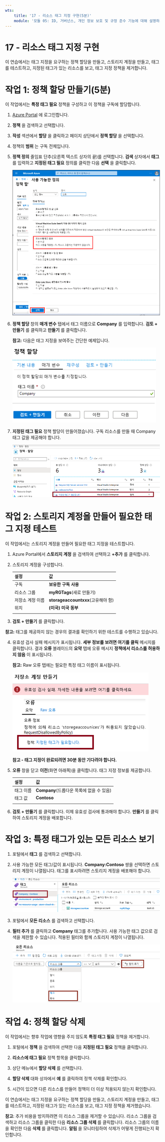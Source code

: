 ```yaml
---
wts:
    title: '17 - 리소스 태그 지정 구현(5분)'
    module: '모듈 05: ID, 거버넌스, 개인 정보 보호 및 규정 준수 기능에 대해 설명하기'
---
```

# 17 - 리소스 태그 지정 구현

이 연습에서는 태그 지정을 요구하는 정책 할당을 만들고, 스토리지 계정을 만들고, 태그를 테스트하고, 지정된 태그가 있는 리소스를 보고, 태그 지정 정책을 제거합니다.

# 작업 1: 정책 할당 만들기(5분)

이 작업에서는 **특정 태그 필요** 정책을 구성하고 이 정책을 구독에 할당합니다. 

1. [Azure Portal](https://portal.azure.com) 에 로그인합니다.

2. **정책** 을 검색하고 선택합니다. 

3. **작성** 섹션에서 **할당** 을 클릭하고 페이지 상단에서 **정책 할당** 을 선택합니다.

4. 정책의 **범위** 는 구독 전체입니다. 

5. **정책 정의** 줄임표 단추(오른쪽 텍스트 상자의 끝)를 선택합니다.  **검색** 상자에서 **태그** 를 입력하고 **지정된 태그 필요** 정의를 클릭한 다음 **선택** 을 클릭합니다.

   ![지정된 태그 필요가 선택되어 있는 사용 가능한 정의 창의 스크린샷.](../images/1701.png)

6.  **정책 할당** 창의 **매개 변수** 탭에서 태그 이름으로 **Company** 를 입력합니다. **검토 + 만들기** 를 클릭하고 **만들기** 를 클릭합니다.

    **참고:** 다음은 태그 지정을 보여주는 간단한 예제입니다. 

    ![태그 이름이 입력된 정책 할당 창의 스크린샷.](../images/1702.png)

7. **지정된 태그 필요** 정책 할당이 만들어졌습니다. 구독 리소스를 만들 때 Company 태그 값을 제공해야 합니다.

   ![허용된 위치 할당이 강조 표시된 정책 - 할당 창의 스크린샷.](../images/1703.png)

# 작업 2: 스토리지 계정을 만들어 필요한 태그 지정 테스트

이 작업에서는 스토리지 계정을 만들어 필요한 태그 지정을 테스트합니다. 

1. Azure Portal에서 **스토리지 계정** 을 검색하여 선택하고 **+추가** 를 클릭합니다.

2. 스토리지 계정을 구성합니다. 

    | 설정 | 값 | 
    | --- | --- |
    | 구독 | **보유한 구독 사용** |
    | 리소스 그룹 | **myRGTags**(새로 만들기) |
    | 저장소 계정 이름 | **storageaccountxxx**(고유해야 함) |
    | 위치 | **(미국) 미국 동부** |
    | | |

3. **검토 + 만들기** 를 클릭합니다. 

**참고:** 태그를 제공하지 않는 경우의 결과를 확인하기 위한 테스트를 수행하고 있습니다. 

4. 유효성 검사 실패 메시지가 표시됩니다. **세부 정보를 보려면 여기를 클릭** 메시지를 클릭합니다. 결과 **오류** 블레이드의 **요약** 탭에 오류 메시지 **정책에서 리소스를 허용하지 않음** 이 표시됩니다.

    **참고:** Raw 오류 탭에는 필요한 특정 태그 이름이 표시됩니다. 

    ![정책으로 인해 허용되지 않음 오류의 스크린샷.](../images/1704.png)

    **참고 - 태그 지정이 완료되려면 30분 동안 기다려야 합니다.**

5. **오류** 창을 닫고 **이전**(화면 아래쪽)을 클릭합니다. 태그 지정 정보를 제공합니다. 

    | 설정 | 값 | 
    | --- | --- |
    | 태그 이름 | **Company**(드롭다운 목록에 없을 수 있음) |
    | 태그 값 | **Contoso** |
    | | |

6. **검토 + 만들기** 를 클릭합니다. 이제 유효성 검사에 통과해야 합니다. **만들기** 를 클릭하여 스토리지 계정을 배포합니다. 

# 작업 3: 특정 태그가 있는 모든 리소스 보기

1. 포털에서 **태그** 를 검색하고 선택합니다.

2. 사용 가능한 모든 태그/값이 표시됩니다. **Company:Contoso** 쌍을 선택하면 스토리지 계정이 나열됩니다. 태그를 표시하려면 스토리지 계정을 배포해야 합니다. 

   ![Company와 Contoso가 선택된 태그의 스크린샷.](../images/1705.png)

3. 포털에서 **모든 리소스** 를 검색하고 선택합니다.

4. **필터 추가** 를 클릭하고 **Company** 태그를 추가합니다. 사용 가능한 태그 값으로 검색을 제한할 수 있습니다. 적용된 필터와 함께 스토리지 계정이 나열됩니다.

    ![Company가 선택된 모든 리소스 필터의 스크린샷.](../images/1706.png)

# 작업 4: 정책 할당 삭제

이 작업에서는 향후 작업에 영향을 주지 않도록 **특정 태그 필요** 정책을 제거합니다. 

1. 포털에서 **정책** 을 검색하여 선택한 다음 **지정된 태그 필요** 정책을 클릭합니다.

2. **리소스에 태그 필요** 정책 항목을 클릭합니다.

3. 상단 메뉴에서 **할당 삭제** 를 선택합니다.

4. **할당 삭제** 대화 상자에서 **예** 를 클릭하여 정책 삭제를 확인합니다.

5. 시간이 있으면 다른 리소스를 만들어 정책이 더 이상 적용되지 않는지 확인합니다.

이 연습에서는 태그 지정을 요구하는 정책 할당을 만들고, 스토리지 계정을 만들고, 태그를 테스트하고, 지정된 태그가 있는 리소스를 보고, 태그 지정 정책을 제거했습니다.


**참고**: 추가 비용을 방지하려면 이 리소스 그룹을 제거할 수 있습니다. 리소스 그룹을 검색하고 리소스 그룹을 클릭한 다음 **리소스 그룹 삭제** 를 클릭합니다. 리소스 그룹의 이름을 확인한 다음 **삭제** 를 클릭합니다. **알림** 을 모니터링하여 삭제가 어떻게 진행되는지 확인합니다.
